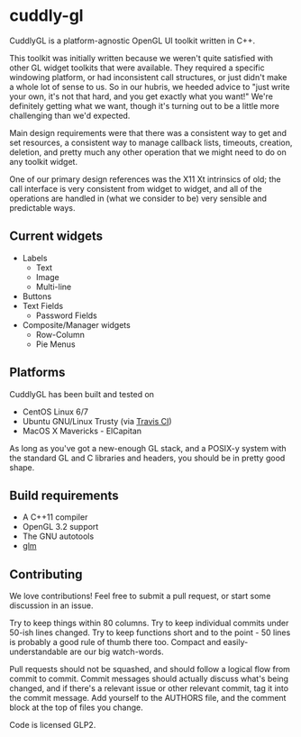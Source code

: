 # cuddly-gl #

CuddlyGL is a platform-agnostic OpenGL UI toolkit written in C++.

This toolkit was initially written because we weren't quite satisfied
with other GL widget toolkits that were available.  They required a
specific windowing platform, or had inconsistent call structures, or
just didn't make a whole lot of sense to us.  So in our hubris, we
heeded advice to "just write your own, it's not that hard, and you get
exactly what you want!"  We're definitely getting what we want, though
it's turning out to be a little more challenging than we'd expected.

Main design requirements were that there was a consistent way to get
and set resources, a consistent way to manage callback lists,
timeouts, creation, deletion, and pretty much any other operation that
we might need to do on any toolkit widget.

One of our primary design references was the X11 Xt intrinsics of old;
the call interface is very consistent from widget to widget, and all
of the operations are handled in (what we consider to be) very
sensible and predictable ways.

## Current widgets ##

* Labels
  * Text
  * Image
  * Multi-line
* Buttons
* Text Fields
  * Password Fields
* Composite/Manager widgets
  * Row-Column
  * Pie Menus

## Platforms ##

CuddlyGL has been built and tested on

* CentOS Linux 6/7
* Ubuntu GNU/Linux Trusty (via [Travis CI](https://travis-ci.org))
* MacOS X Mavericks - ElCapitan

As long as you've got a new-enough GL stack, and a POSIX-y system with
the standard GL and C libraries and headers, you should be in pretty
good shape.

## Build requirements ##

* A C++11 compiler
* OpenGL 3.2 support
* The GNU autotools
* [glm](http://glm.g-truc.net/)

## Contributing ##

We love contributions!  Feel free to submit a pull request, or start
some discussion in an issue.

Try to keep things within 80 columns.  Try to keep individual commits
under 50-ish lines changed.  Try to keep functions short and to the
point - 50 lines is probably a good rule of thumb there too.  Compact
and easily-understandable are our big watch-words.

Pull requests should not be squashed, and should follow a logical flow
from commit to commit.  Commit messages should actually discuss what's
being changed, and if there's a relevant issue or other relevant
commit, tag it into the commit message.  Add yourself to the AUTHORS
file, and the comment block at the top of files you change.

Code is licensed GLP2.
